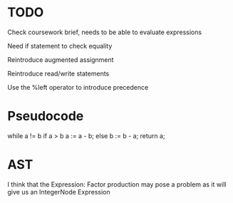 # TODO

Check coursework brief, needs to be able to evaluate expressions

Need if statement to check equality

Reintroduce augmented assignment

Reintroduce read/write statements

Use the %left operator to introduce precedence

# Pseudocode

while a != b
	if a > b
		a := a - b;
	else
		b := b - a;
return a;

# AST

I think that the Expression: Factor production may pose a problem as it will give us an IntegerNode Expression
